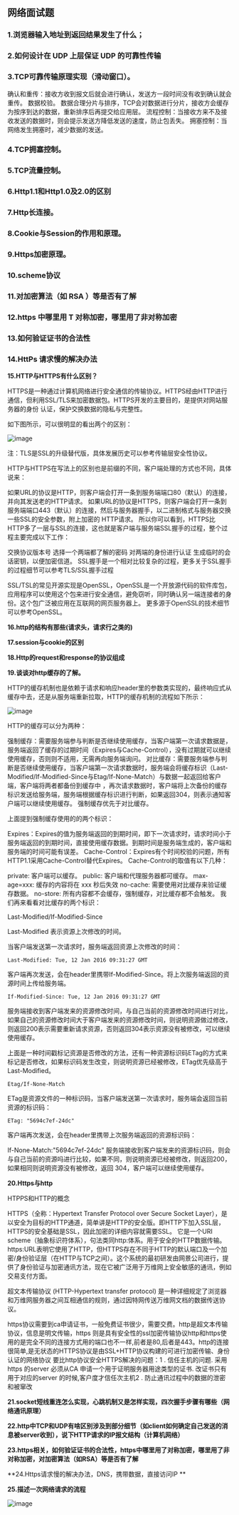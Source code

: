 ## 网络面试题

### 1.浏览器输入地址到返回结果发生了什么；

### 2.如何设计在 UDP 上层保证 UDP 的可靠性传输

### 3.TCP可靠传输原理实现（滑动窗口）。

确认和重传：接收方收到报文后就会进行确认，发送方一段时间没有收到确认就会重传。
数据校验。
数据合理分片与排序，TCP会对数据进行分片，接收方会缓存为按序到达的数据，重新排序后再提交给应用层。
流程控制：当接收方来不及接收发送的数据时，则会提示发送方降低发送的速度，防止包丢失。
拥塞控制：当网络发生拥塞时，减少数据的发送。

### 4.TCP拥塞控制。

### 5.TCP流量控制。

### 6.Http1.1和Http1.0及2.0的区别

### 7.Http长连接。

### 8.Cookie与Session的作用和原理。

### 9.Https加密原理。

### 10.scheme协议

### 11.对加密算法（如 RSA ）等是否有了解

### 12.https 中哪里用 T 对称加密，哪里用了非对称加密
 
### 13.如何验证证书的合法性

### 14.HttPs 请求慢的解决办法

**15.HTTP与HTTPS有什么区别？**

HTTPS是一种通过计算机网络进行安全通信的传输协议。HTTPS经由HTTP进行通信，但利用SSL/TLS来加密数据包。HTTPS开发的主要目的，是提供对网站服务器的身份 认证，保护交换数据的隐私与完整性。

如下图所示，可以很明显的看出两个的区别：

![image](https://github.com/guoxiaoxing/android-open-source-project-analysis/raw/master/art/practice/network/http_https.png)

注：TLS是SSL的升级替代版，具体发展历史可以参考传输层安全性协议。

HTTP与HTTPS在写法上的区别也是前缀的不同，客户端处理的方式也不同，具体说来：

如果URL的协议是HTTP，则客户端会打开一条到服务端端口80（默认）的连接，并向其发送老的HTTP请求。
如果URL的协议是HTTPS，则客户端会打开一条到服务端端口443（默认）的连接，然后与服务器握手，以二进制格式与服务器交换一些SSL的安全参数，附上加密的 HTTP请求。
所以你可以看到，HTTPS比HTTP多了一层与SSL的连接，这也就是客户端与服务端SSL握手的过程，整个过程主要完成以下工作：

交换协议版本号
选择一个两端都了解的密码
对两端的身份进行认证
生成临时的会话密钥，以便加密信道。
SSL握手是一个相对比较复杂的过程，更多关于SSL握手的过程细节可以参考TLS/SSL握手过程

SSL/TSL的常见开源实现是OpenSSL，OpenSSL是一个开放源代码的软件库包，应用程序可以使用这个包来进行安全通信，避免窃听，同时确认另一端连接者的身份。这个包广泛被应用在互联网的网页服务器上。 更多源于OpenSSL的技术细节可以参考OpenSSL。

**16.http的结构有那些(请求头，请求行之类的)**

**17.session与cookie的区别**

**18.Http的request和response的协议组成**

**19.谈谈对http缓存的了解。**

HTTP的缓存机制也是依赖于请求和响应header里的参数类实现的，最终响应式从缓存中去，还是从服务端重新拉取，HTTP的缓存机制的流程如下所示：

![image](https://github.com/guoxiaoxing/android-open-framwork-analysis/raw/master/art/okhttp/http_cache_structure.png)

HTTP的缓存可以分为两种：

强制缓存：需要服务端参与判断是否继续使用缓存，当客户端第一次请求数据是，服务端返回了缓存的过期时间（Expires与Cache-Control），没有过期就可以继续使用缓存，否则则不适用，无需再向服务端询问。
对比缓存：需要服务端参与判断是否继续使用缓存，当客户端第一次请求数据时，服务端会将缓存标识（Last-Modified/If-Modified-Since与Etag/If-None-Match）与数据一起返回给客户端，客户端将两者都备份到缓存中 ，再次请求数据时，客户端将上次备份的缓存 标识发送给服务端，服务端根据缓存标识进行判断，如果返回304，则表示通知客户端可以继续使用缓存。
强制缓存优先于对比缓存。

上面提到强制缓存使用的的两个标识：

Expires：Expires的值为服务端返回的到期时间，即下一次请求时，请求时间小于服务端返回的到期时间，直接使用缓存数据。到期时间是服务端生成的，客户端和服务端的时间可能有误差。
Cache-Control：Expires有个时间校验的问题，所有HTTP1.1采用Cache-Control替代Expires。
Cache-Control的取值有以下几种：

private: 客户端可以缓存。
public: 客户端和代理服务器都可缓存。
max-age=xxx: 缓存的内容将在 xxx 秒后失效
no-cache: 需要使用对比缓存来验证缓存数据。
no-store: 所有内容都不会缓存，强制缓存，对比缓存都不会触发。
我们再来看看对比缓存的两个标识：

Last-Modified/If-Modified-Since

Last-Modified 表示资源上次修改的时间。

当客户端发送第一次请求时，服务端返回资源上次修改的时间：

    Last-Modified: Tue, 12 Jan 2016 09:31:27 GMT
客户端再次发送，会在header里携带If-Modified-Since。将上次服务端返回的资源时间上传给服务端。

    If-Modified-Since: Tue, 12 Jan 2016 09:31:27 GMT 
服务端接收到客户端发来的资源修改时间，与自己当前的资源修改时间进行对比，如果自己的资源修改时间大于客户端发来的资源修改时间，则说明资源做过修改， 则返回200表示需要重新请求资源，否则返回304表示资源没有被修改，可以继续使用缓存。

上面是一种时间戳标记资源是否修改的方法，还有一种资源标识码ETag的方式来标记是否修改，如果标识码发生改变，则说明资源已经被修改，ETag优先级高于Last-Modified。

    Etag/If-None-Match

ETag是资源文件的一种标识码，当客户端发送第一次请求时，服务端会返回当前资源的标识码：

    ETag: "5694c7ef-24dc"
客户端再次发送，会在header里携带上次服务端返回的资源标识码：

If-None-Match:"5694c7ef-24dc"
服务端接收到客户端发来的资源标识码，则会与自己当前的资源吗进行比较，如果不同，则说明资源已经被修改，则返回200，如果相同则说明资源没有被修改，返回 304，客户端可以继续使用缓存。

**20.Https与http**

HTPPS和HTTP的概念

HTTPS（全称：Hypertext Transfer Protocol over Secure Socket Layer），是以安全为目标的HTTP通道，简单讲是HTTP的安全版。即HTTP下加入SSL层，HTTPS的安全基础是SSL，因此加密的详细内容就需要SSL。 它是一个URI scheme（抽象标识符体系），句法类同http:体系。用于安全的HTTP数据传输。https:URL表明它使用了HTTP，但HTTPS存在不同于HTTP的默认端口及一个加密/身份验证层（在HTTP与TCP之间）。这个系统的最初研发由网景公司进行，提供了身份验证与加密通讯方法，现在它被广泛用于万维网上安全敏感的通讯，例如交易支付方面。

超文本传输协议 (HTTP-Hypertext transfer protocol) 是一种详细规定了浏览器和万维网服务器之间互相通信的规则，通过因特网传送万维网文档的数据传送协议。

https协议需要到ca申请证书，一般免费证书很少，需要交费。http是超文本传输协议，信息是明文传输，https 则是具有安全性的ssl加密传输协议http和https使用的是完全不同的连接方式用的端口也不一样,前者是80,后者是443。http的连接很简单,是无状态的HTTPS协议是由SSL+HTTP协议构建的可进行加密传输、身份认证的网络协议 要比http协议安全HTTPS解决的问题：1 . 信任主机的问题. 采用https 的server 必须从CA 申请一个用于证明服务器用途类型的证书. 改证书只有用于对应的server 的时候,客户度才信任次主机2 . 防止通讯过程中的数据的泄密和被窜改

**21.socket短线重连怎么实现，心跳机制又是怎样实现，四次握手步骤有哪些（网络通讯原理）**

**22.http中TCP和UDP有啥区别涉及到部分细节（如client如何确定自己发送的消息被server收到），说下HTTP请求的IP报文结构（计算机网络）**

**23.https相关，如何验证证书的合法性，https中哪里用了对称加密，哪里用了非对称加密，对加密算法（如RSA）等是否有了解**

**24.Https请求慢的解决办法，DNS，携带数据，直接访问IP  **

**25.描述一次网络请求的流程**

![image](http://www.jackywang.tech/AndroidInterview-Q-A/picture/http.png)


